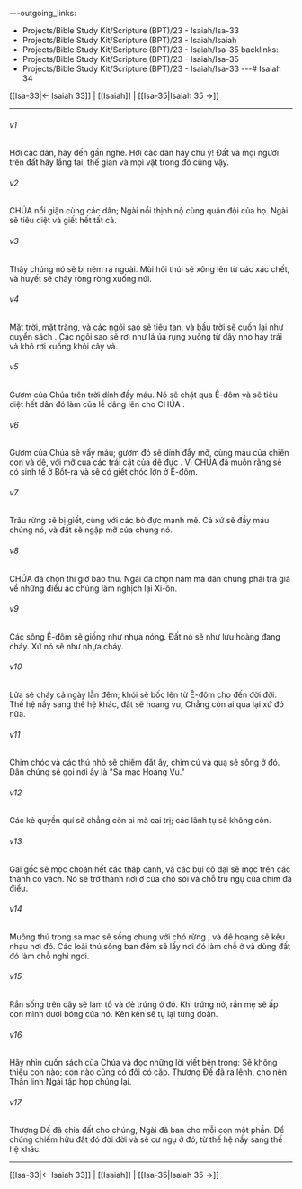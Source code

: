 ---outgoing_links:
  - Projects/Bible Study Kit/Scripture (BPT)/23 - Isaiah/Isa-33
  - Projects/Bible Study Kit/Scripture (BPT)/23 - Isaiah/Isaiah
  - Projects/Bible Study Kit/Scripture (BPT)/23 - Isaiah/Isa-35
backlinks:
  - Projects/Bible Study Kit/Scripture (BPT)/23 - Isaiah/Isa-35
  - Projects/Bible Study Kit/Scripture (BPT)/23 - Isaiah/Isa-33
---# Isaiah 34

[[Isa-33|← Isaiah 33]] | [[Isaiah]] | [[Isa-35|Isaiah 35 →]]
***



###### v1 
Hỡi các dân, hãy đến gần nghe. Hỡi các dân hãy chú ý! Đất và mọi người trên đất hãy lắng tai, thế gian và mọi vật trong đó cũng vậy. 

###### v2 
CHÚA nổi giận cùng các dân; Ngài nổi thịnh nộ cùng quân đội của họ. Ngài sẽ tiêu diệt và giết hết tất cả. 

###### v3 
Thây chúng nó sẽ bị ném ra ngoài. Mùi hôi thúi sẽ xông lên từ các xác chết, và huyết sẽ chảy ròng ròng xuống núi. 

###### v4 
Mặt trời, mặt trăng, và các ngôi sao sẽ tiêu tan, và bầu trời sẽ cuốn lại như quyển sách . Các ngôi sao sẽ rơi như lá úa rụng xuống từ dây nho hay trái vả khô rơi xuống khỏi cây vả. 

###### v5 
Gươm của Chúa trên trời dính đầy máu. Nó sẽ chặt qua Ê-đôm và sẽ tiêu diệt hết dân đó làm của lễ dâng lên cho CHÚA . 

###### v6 
Gươm của Chúa sẽ vấy máu; gươm đó sẽ dính đầy mỡ, cùng máu của chiên con và dê, với mỡ của các trái cật của dê đực . Vì CHÚA đã muốn rằng sẽ có sinh tế ở Bốt-ra và sẽ có giết chóc lớn ở Ê-đôm. 

###### v7 
Trâu rừng sẽ bị giết, cùng với các bò đực mạnh mẽ. Cả xứ sẽ đầy máu chúng nó, và đất sẽ ngập mỡ của chúng nó. 

###### v8 
CHÚA đã chọn thì giờ báo thù. Ngài đã chọn năm mà dân chúng phải trả giá về những điều ác chúng làm nghịch lại Xi-ôn. 

###### v9 
Các sông Ê-đôm sẽ giống như nhựa nóng. Đất nó sẽ như lưu hoàng đang cháy. Xứ nó sẽ như nhựa cháy. 

###### v10 
Lửa sẽ cháy cả ngày lẫn đêm; khói sẽ bốc lên từ Ê-đôm cho đến đời đời. Thế hệ nầy sang thế hệ khác, đất sẽ hoang vu; Chẳng còn ai qua lại xứ đó nữa. 

###### v11 
Chim chóc và các thú nhỏ sẽ chiếm đất ấy, chim cú và quạ sẽ sống ở đó. Dân chúng sẽ gọi nơi ấy là "Sa mạc Hoang Vu." 

###### v12 
Các kẻ quyền quí sẽ chẳng còn ai mà cai trị; các lãnh tụ sẽ không còn. 

###### v13 
Gai gốc sẽ mọc choán hết các tháp canh, và các bụi cỏ dại sẽ mọc trên các thành có vách. Nó sẽ trở thành nơi ở của chó sói và chỗ trú ngụ của chim đà điểu. 

###### v14 
Muông thú trong sa mạc sẽ sống chung với chó rừng , và dê hoang sẽ kêu nhau nơi đó. Các loài thú sống ban đêm sẽ lấy nơi đó làm chỗ ở và dùng đất đó làm chỗ nghỉ ngơi. 

###### v15 
Rắn sống trên cây sẽ làm tổ và đẻ trứng ở đó. Khi trứng nở, rắn mẹ sẽ ấp con mình dưới bóng của nó. Kên kên sẽ tụ lại từng đoàn. 

###### v16 
Hãy nhìn cuốn sách của Chúa và đọc những lời viết bên trong: Sẽ không thiếu con nào; con nào cũng có đôi có cặp. Thượng Đế đã ra lệnh, cho nên Thần linh Ngài tập họp chúng lại. 

###### v17 
Thượng Đế đã chia đất cho chúng, Ngài đã ban cho mỗi con một phần. Để chúng chiếm hữu đất đó đời đời và sẽ cư ngụ ở đó, từ thế hệ nầy sang thế hệ khác.

***
[[Isa-33|← Isaiah 33]] | [[Isaiah]] | [[Isa-35|Isaiah 35 →]]
